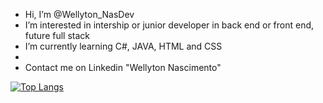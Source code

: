 - Hi, I’m @Wellyton_NasDev
- I’m interested in intership or junior developer in back end or front end, future full stack
- I’m currently learning C#, JAVA, HTML and CSS
- 
- Contact me on Linkedin "Wellyton Nascimento"

[![Top Langs](https://github-readme-stats.vercel.app/api/top-langs/?username=wellytonnasdev&layout=compact)](https://github.com/wellytonnasdev/github-readme-stats)
